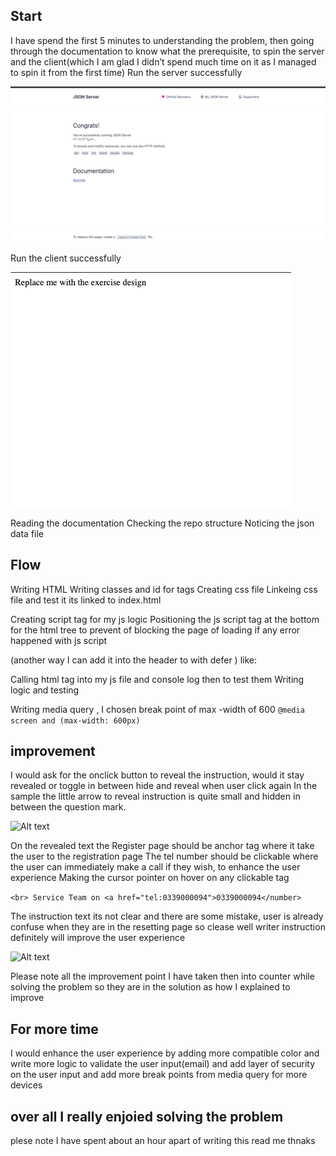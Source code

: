 ## Start
 I have spend the first  5 minutes to understanding the problem, then going through the documentation to know what the prerequisite, to spin the server and the client(which I am glad I didn’t spend much time on it as I managed to spin it from the first time)
Run the server successfully

![Alt text](src/asset/server.png?raw=true "Optional Title")


Run the client successfully


![Alt text](src/asset/client.png?raw=true "Optional Title")

Reading the documentation
Checking the repo structure 
Noticing the json data file

## Flow
Writing HTML 
Writing classes and id for tags
Creating css file 
Linkeing css file and test it its linked to index.html

Creating script tag for my js logic
Positioning the js script tag at the bottom for the html tree to prevent of blocking the page of loading if any error happened with js script
 <script src="index.js"></script>
(another way I can add it into the header to with defer ) like:

<script src="index.js" defer></script>

Calling html tag into my js file and console log then to test them 
Writing logic and testing

Writing media query , I chosen break point of max -width of 600
```@media screen and (max-width: 600px)```

## improvement
I would ask for the onclick button to reveal the instruction, would it stay revealed or toggle in between hide and reveal when user click again
In the sample the little arrow to reveal instruction is quite small and hidden in between the question mark.



![Alt text](src/asset/hidden.png?raw=true "Optional Title")



On the revealed text the Register page should be anchor tag where it take the user to the registration page
The tel number should be clickable where the user can immediately make a call if they wish, to enhance the user experience 
 Making the cursor pointer on hover on any clickable  tag

```<br> Service Team on <a href="tel:0339000094">0339000094</number>```

The instruction text its not clear and there are some mistake, user is already confuse when they are in the resetting page so clease well writer instruction definitely will improve the user experience 


![Alt text](src/asset/broken.png?raw=true "Optional Title")


Please note all the improvement point I have taken then into counter while solving the problem so they are in the solution as how I explained to improve

## For more time

I would enhance the user experience by adding more compatible color and write more logic to validate the user input(email) and add  layer of  security on the user input
and add more break points from media query for more devices

## over all I really enjoied solving the problem
plese note I have spent about an hour apart of writing this read me
thnaks

